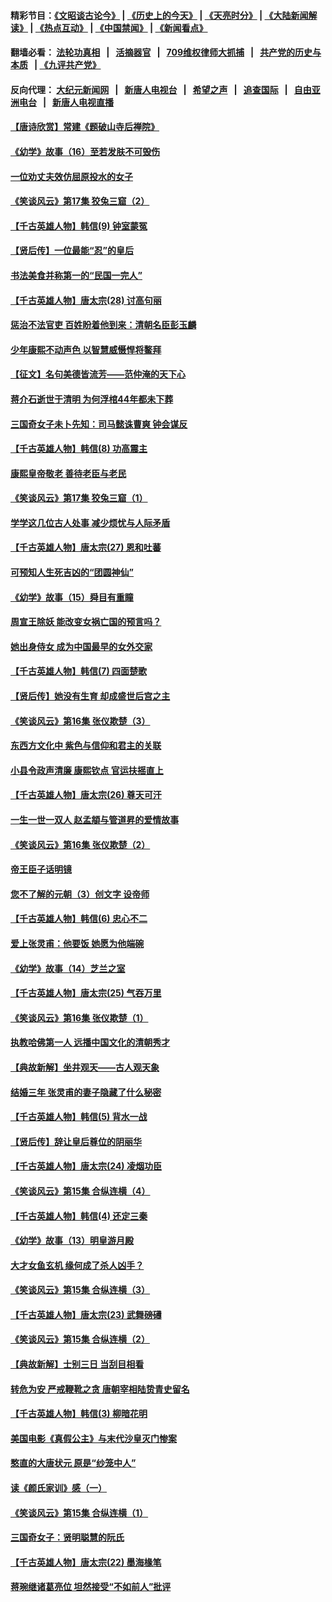 #### 精彩节目：[《文昭谈古论今》](http://134.209.198.168/wenzhao) | [《历史上的今天》](http://134.209.198.168/today-in-history) | [《天亮时分》](http://134.209.198.168/tianliang) | [《大陆新闻解读》](http://134.209.198.168/ntdtv-comedy) | [《热点互动》](http://134.209.198.168/ntdtv-rdhd)  | [《中国禁闻》](http://134.209.198.168/ntdtv-news) | [《新闻看点》](http://134.209.198.168/news-insight) 

  #### 翻墙必看： [法轮功真相](http://134.209.198.168:10000/videos/truth.html) &nbsp;&nbsp;|&nbsp;&nbsp; [活摘器官](http://134.209.198.168:10000/videos/res/Organs/) &nbsp;&nbsp;|&nbsp;&nbsp; [709维权律师大抓捕](http://134.209.198.168:10000/videos/709/) &nbsp;&nbsp;|&nbsp;&nbsp; [共产党的历史与本质](http://134.209.198.168:10000/videos/ccp.html) &nbsp;&nbsp;| [《九评共产党》](http://134.209.198.168:10000/videos/jiuping/) 

#### 反向代理： [大纪元新闻网](http://134.209.198.168:10080/) &nbsp;&nbsp;|&nbsp;&nbsp; [新唐人电视台](http://134.209.198.168:8000/) &nbsp;&nbsp;|&nbsp;&nbsp; [希望之声](http://134.209.198.168:8200/) &nbsp;&nbsp;|&nbsp;&nbsp; [追查国际](http://134.209.198.168:10010/) &nbsp;&nbsp;|&nbsp;&nbsp; [自由亚洲电台](http://134.209.198.168:9800/) &nbsp;&nbsp;|&nbsp;&nbsp; [新唐人电视直播](http://134.209.198.168/) 

#### [【唐诗欣赏】常建《题破山寺后禅院》](../pages/nsc975/n449977.md?t=04101835?t=04101535?t=04101237) 

#### [《幼学》故事（16）至若发肤不可毁伤](../pages/nsc975/n11160642.md?t=04101835?t=04101535?t=04101237) 

#### [一位劝丈夫效仿屈原投水的女子](../pages/nsc975/n11170257.md?t=04101835?t=04101535?t=04101237) 

#### [《笑谈风云》第17集 狡兔三窟（2）](../pages/nsc975/n11144055.md?t=04101835?t=04101535?t=04101237) 

#### [【千古英雄人物】韩信(9) 钟室蒙冤](../pages/nsc975/n7579199.md?t=04101835?t=04101535?t=04101237) 

#### [【贤后传】一位最能“忍”的皇后](../pages/nsc975/n11088897.md?t=04101835?t=04101535?t=04101237) 

#### [书法美食并称第一的“民国一完人”](../pages/nsc975/n11130291.md?t=04101835?t=04101535?t=04101237) 

#### [【千古英雄人物】唐太宗(28) 讨高句丽](../pages/nsc975/n8059964.md?t=04101835?t=04101535?t=04101237) 

#### [惩治不法官吏 百姓盼着他到来：清朝名臣彭玉麟](../pages/nsc975/n11141971.md?t=04101835?t=04101535?t=04101237) 

#### [少年康熙不动声色 以智慧威慑悍将鳌拜](../pages/nsc975/n11124927.md?t=04101835?t=04101535?t=04101237) 

#### [【征文】名句美德皆流芳——范仲淹的天下心](../pages/nsc975/n11131393.md?t=04101835?t=04101535?t=04101237) 

#### [蒋介石逝世于清明 为何浮棺44年都未下葬](../pages/nsc975/n11162864.md?t=04101835?t=04101535?t=04101237) 

#### [三国奇女子未卜先知：司马懿诛曹爽 钟会谋反](../pages/nsc975/n11149632.md?t=04101835?t=04101535?t=04101237) 

#### [【千古英雄人物】韩信(8) 功高震主](../pages/nsc975/n7559802.md?t=04101835?t=04101535?t=04101237) 

#### [康熙皇帝敬老 善待老臣与老民](../pages/nsc975/n11127533.md?t=04101835?t=04101535?t=04101237) 

#### [《笑谈风云》第17集 狡兔三窟（1）](../pages/nsc975/n11144020.md?t=04101835?t=04101535?t=04101237) 

#### [学学这几位古人处事 减少烦忧与人际矛盾](../pages/nsc975/n3581787.md?t=04101835?t=04101535?t=04101237) 

#### [【千古英雄人物】唐太宗(27) 恩和吐蕃](../pages/nsc975/n8059962.md?t=04101835?t=04101535?t=04101237) 

#### [可预知人生死吉凶的“团圆神仙”](../pages/nsc975/n11136799.md?t=04101835?t=04101535?t=04101237) 

#### [《幼学》故事（15）舜目有重瞳](../pages/nsc975/n11025759.md?t=04101835?t=04101535?t=04101237) 

#### [周宣王除妖 能改变女祸亡国的预言吗？](../pages/nsc975/n11117340.md?t=04101835?t=04101535?t=04101237) 

#### [她出身侍女 成为中国最早的女外交家](../pages/nsc975/n11151251.md?t=04101835?t=04101535?t=04101237) 

#### [【千古英雄人物】韩信(7) 四面楚歌](../pages/nsc975/n7552608.md?t=04101835?t=04101535?t=04101237) 

#### [【贤后传】她没有生育 却成盛世后宫之主](../pages/nsc975/n11099974.md?t=04101835?t=04101535?t=04101237) 

#### [《笑谈风云》第16集 张仪欺楚（3）](../pages/nsc975/n11122346.md?t=04101835?t=04101535?t=04101237) 

#### [东西方文化中 紫色与信仰和君主的关联](../pages/nsc975/n11136793.md?t=04101835?t=04101535?t=04101237) 

#### [小县令政声清廉 康熙钦点 官运扶摇直上](../pages/nsc975/n11134878.md?t=04101835?t=04101535?t=04101237) 

#### [【千古英雄人物】唐太宗(26) 尊天可汗](../pages/nsc975/n8059957.md?t=04101835?t=04101535?t=04101237) 

#### [一生一世一双人 赵孟頫与管道昇的爱情故事](../pages/nsc975/n11111479.md?t=04101835?t=04101535?t=04101237) 

#### [《笑谈风云》第16集 张仪欺楚（2）](../pages/nsc975/n11122303.md?t=04101835?t=04101535?t=04101237) 

#### [帝王臣子话明镜](../pages/nsc975/n11122845.md?t=04101835?t=04101535?t=04101237) 

#### [您不了解的元朝（3）创文字  设帝师](../pages/nsc975/n11120239.md?t=04101835?t=04101535?t=04101237) 

#### [【千古英雄人物】韩信(6) 忠心不二](../pages/nsc975/n7552572.md?t=04101835?t=04101535?t=04101237) 

#### [爱上张灵甫：他要饭 她愿为他端碗](../pages/nsc975/n11134046.md?t=04101835?t=04101535?t=04101237) 

#### [《幼学》故事（14）芝兰之室](../pages/nsc975/n11025758.md?t=04101835?t=04101535?t=04101237) 

#### [【千古英雄人物】唐太宗(25) 气吞万里](../pages/nsc975/n8059939.md?t=04101835?t=04101535?t=04101237) 

#### [《笑谈风云》第16集 张仪欺楚（1）](../pages/nsc975/n11122264.md?t=04101835?t=04101535?t=04101237) 

#### [执教哈佛第一人 远播中国文化的清朝秀才](../pages/nsc975/n11136776.md?t=04101835?t=04101535?t=04101237) 

#### [【典故新解】坐井观天——古人观天象](../pages/nsc975/n11116700.md?t=04101835?t=04101535?t=04101237) 

#### [结婚三年 张灵甫的妻子隐藏了什么秘密](../pages/nsc975/n11134036.md?t=04101835?t=04101535?t=04101237) 

#### [【千古英雄人物】韩信(5) 背水一战](../pages/nsc975/n7552400.md?t=04101835?t=04101535?t=04101237) 

#### [【贤后传】辞让皇后尊位的阴丽华](../pages/nsc975/n11080063.md?t=04101835?t=04101535?t=04101237) 

#### [【千古英雄人物】唐太宗(24) 凌烟功臣](../pages/nsc975/n8059934.md?t=04101835?t=04101535?t=04101237) 

#### [《笑谈风云》第15集 合纵连横（4）](../pages/nsc975/n11099475.md?t=04101835?t=04101535?t=04101237) 

#### [【千古英雄人物】韩信(4) 还定三秦](../pages/nsc975/n7552386.md?t=04101835?t=04101535?t=04101237) 

#### [《幼学》故事（13）明皇游月殿](../pages/nsc975/n11025757.md?t=04101835?t=04101535?t=04101237) 

#### [大才女鱼玄机 缘何成了杀人凶手？](../pages/nsc975/n11122745.md?t=04101835?t=04101535?t=04101237) 

#### [《笑谈风云》第15集 合纵连横（3）](../pages/nsc975/n11099432.md?t=04101835?t=04101535?t=04101237) 

#### [【千古英雄人物】唐太宗(23) 武舞磅礡](../pages/nsc975/n8059928.md?t=04101835?t=04101535?t=04101237) 

#### [《笑谈风云》第15集 合纵连横（2）](../pages/nsc975/n11099411.md?t=04101835?t=04101535?t=04101237) 

#### [【典故新解】士别三日 当刮目相看](../pages/nsc975/n11103545.md?t=04101835?t=04101535?t=04101237) 

#### [转危为安 严戒鞭靴之贪 唐朝宰相陆贽青史留名](../pages/nsc975/n11012552.md?t=04101835?t=04101535?t=04101237) 

#### [【千古英雄人物】韩信(3) 柳暗花明](../pages/nsc975/n7547714.md?t=04101835?t=04101535?t=04101237) 

#### [美国电影《真假公主》与末代沙皇灭门惨案](../pages/nsc975/n10205639.md?t=04101835?t=04101535?t=04101237) 

#### [憨直的大唐状元 原是“纱笼中人”](../pages/nsc975/n11080367.md?t=04101835?t=04101535?t=04101237) 

#### [读《颜氏家训》感（一）](../pages/nsc975/n4585779.md?t=04101835?t=04101535?t=04101237) 

#### [《笑谈风云》第15集 合纵连横（1）](../pages/nsc975/n11099313.md?t=04101835?t=04101535?t=04101237) 

#### [三国奇女子：贤明聪慧的阮氏](../pages/nsc975/n4597861.md?t=04101835?t=04101535?t=04101237) 

#### [【千古英雄人物】唐太宗(22) 墨海椽笔](../pages/nsc975/n8059920.md?t=04101835?t=04101535?t=04101237) 

#### [蒋琬继诸葛亮位 坦然接受“不如前人”批评](../pages/nsc975/n11107373.md?t=04101835?t=04101535?t=04101237) 

